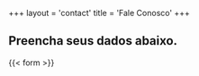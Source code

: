 +++
layout = 'contact'
title = 'Fale Conosco'
+++



## **Preencha seus dados abaixo.**


{{< form >}}